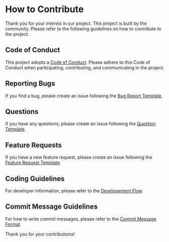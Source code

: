 # How to Contribute

Thank you for your interest in our project. This project is built by the community. Please refer to the following guidelines on how to contribute to the project.

## Code of Conduct

This project adopts a [Code of Conduct](./CODE_OF_CONDUCT.md). Please adhere to this Code of Conduct when participating, contributing, and communicating in the project.

## Reporting Bugs

If you find a bug, please create an issue following the [Bug Report Template](https://github.com/oqtopus-team/tranqu/tree/main/.github/ISSUE_TEMPLATE/BUG_REPORT.yaml).

## Questions

If you have any questions, please create an issue following the [Question Template](https://github.com/oqtopus-team/tranqu/tree/main/.github/ISSUE_TEMPLATE/QUESTION.yaml).

## Feature Requests

If you have a new feature request, please create an issue following the [Feature Request Template](https://github.com/oqtopus-team/tranqu/tree/main/.github/ISSUE_TEMPLATE/FEATURE_REQUEST.yaml).

## Coding Guidelines

For developer information, please refer to the [Developement Flow](./developer_guidelines/index.md).

## Commit Message Guidelines

For how to write commit messages, please refer to the [Commit Message Format](./developer_guidelines/index.md#commit-message-format).

Thank you for your contributions!
